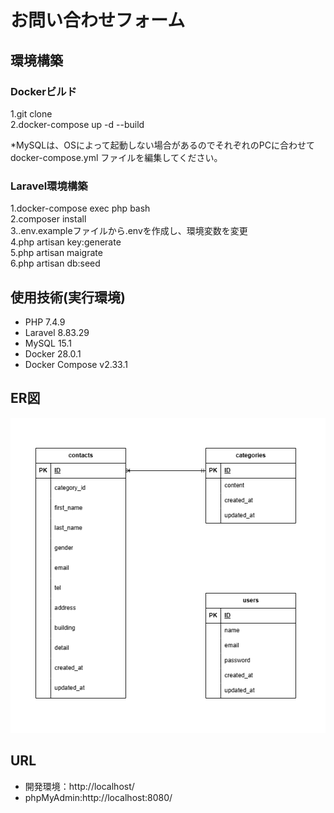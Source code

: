 # お問い合わせフォーム

## 環境構築
### Dockerビルド
1.git clone  
2.docker-compose up -d --build  

*MySQLは、OSによって起動しない場合があるのでそれぞれのPCに合わせて docker-compose.yml ファイルを編集してください。  

### Laravel環境構築
1.docker-compose exec php bash  
2.composer install  
3..env.exampleファイルから.envを作成し、環境変数を変更  
4.php artisan key:generate  
5.php artisan maigrate  
6.php artisan db:seed  


## 使用技術(実行環境)
- PHP 7.4.9
- Laravel 8.83.29
- MySQL 15.1
- Docker 28.0.1
- Docker Compose v2.33.1

## ER図
![ER Diagram](./index.png)

## URL
- 開発環境：http://localhost/
- phpMyAdmin:http://localhost:8080/